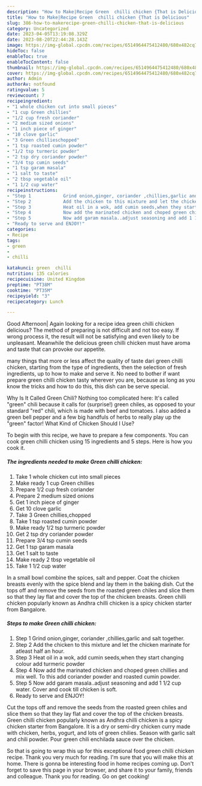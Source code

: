 ```yaml
---
description: "How to Make|Recipe Green  chilli chicken {That is Delicious"
title: "How to Make|Recipe Green  chilli chicken {That is Delicious"
slug: 386-how-to-makerecipe-green-chilli-chicken-that-is-delicious
category: Uncategorized
date: 2023-04-05T13:19:08.329Z
date: 2023-08-20T22:44:28.143Z
image: https://img-global.cpcdn.com/recipes/6514964475412480/680x482cq70/green-chilli-chicken-recipe-main-photo.jpg
hideToc: false
enableToc: true
enableTocContent: false
thumbnail: https://img-global.cpcdn.com/recipes/6514964475412480/680x482cq70/green-chilli-chicken-recipe-main-photo.jpg
cover: https://img-global.cpcdn.com/recipes/6514964475412480/680x482cq70/green-chilli-chicken-recipe-main-photo.jpg
author: Admin
authorAv: notfound
ratingvalue: 5
reviewcount: 7
recipeingredient:
- "1 whole chicken cut into small pieces"
- "1 cup Green chillies"
- "1/2 cup fresh coriander"
- "2 medium sized onions"
- "1 inch piece of ginger"
- "10 clove garlic"
- "3 Green chillieschopped"
- "1 tsp roasted cumin powder"
- "1/2 tsp turmeric powder"
- "2 tsp dry coriander powder"
- "3/4 tsp cumin seeds"
- "1 tsp garam masala"
- "1 salt to taste"
- "2 tbsp vegetable oil"
- "1 1/2 cup water"
recipeinstructions:
- "Step 1            Grind onion,ginger, coriander ,chillies,garlic and salt together."
- "Step 2            Add the chicken to this mixture and let the chicken marinate for atleast half an hour."
- "Step 3            Heat oil in a wok, add cumin seeds,when they start changing colour add turmeric powder"
- "Step 4            Now add the marinated chicken and choped green chillies and mix well. To this add coriander powder and roasted cumin powder."
- "Step 5            Now add garam masala..adjust seasoning and add 1 1/2 cup water. Cover and cook till chicken is soft."
- "Ready to serve and ENJOY!"
categories:
- Recipe
tags:
- green
- 
- chilli

katakunci: green  chilli 
nutrition: 135 calories
recipecuisine: United Kingdom
preptime: "PT38M"
cooktime: "PT35M"
recipeyield: "3"
recipecategory: Lunch

---
```



Good Afternoon| Again looking for a recipe idea green  chilli chicken delicious? The method of preparing is not difficult and not too easy. If wrong process it, the result will not be satisfying and even likely to be unpleasant. Meanwhile the delicious green  chilli chicken must have aroma and taste that can provoke our appetite.






many things that more or less affect the quality of taste dari green  chilli chicken, starting from the type of ingredients, then the selection of fresh ingredients, up to how to make and serve it. No need to bother if want prepare green  chilli chicken tasty wherever you are, because as long as you know the tricks and how to do this, this dish can be serve special.


Why Is It Called Green Chili? Nothing too complicated here: It&#39;s called &#34;green&#34; chili because it calls for (surprise!) green chiles, as opposed to your standard &#34;red&#34; chili, which is made with beef and tomatoes. I also added a green bell pepper and a few big handfuls of herbs to really play up the &#34;green&#34; factor! What Kind of Chicken Should I Use?


To begin with this recipe, we have to prepare a few components. You can cook green  chilli chicken using 15 ingredients and 5 steps. Here is how you cook it.

<!--inarticleads1-->

##### The ingredients needed to make Green  chilli chicken:

1. Take 1 whole chicken cut into small pieces
1. Make ready 1 cup Green chillies
1. Prepare 1/2 cup fresh coriander
1. Prepare 2 medium sized onions
1. Get 1 inch piece of ginger
1. Get 10 clove garlic
1. Take 3 Green chillies,chopped
1. Take 1 tsp roasted cumin powder
1. Make ready 1/2 tsp turmeric powder
1. Get 2 tsp dry coriander powder
1. Prepare 3/4 tsp cumin seeds
1. Get 1 tsp garam masala
1. Get 1 salt to taste
1. Make ready 2 tbsp vegetable oil
1. Take 1 1/2 cup water


In a small bowl combine the spices, salt and pepper. Coat the chicken breasts evenly with the spice blend and lay them in the baking dish. Cut the tops off and remove the seeds from the roasted green chiles and slice them so that they lay flat and cover the top of the chicken breasts. Green chilli chicken popularly known as Andhra chilli chicken is a spicy chicken starter from Bangalore. 

<!--inarticleads2-->

##### Steps to make Green  chilli chicken:

1. Step 1            Grind onion,ginger, coriander ,chillies,garlic and salt together.
1. Step 2            Add the chicken to this mixture and let the chicken marinate for atleast half an hour.
1. Step 3            Heat oil in a wok, add cumin seeds,when they start changing colour add turmeric powder
1. Step 4            Now add the marinated chicken and choped green chillies and mix well. To this add coriander powder and roasted cumin powder.
1. Step 5            Now add garam masala..adjust seasoning and add 1 1/2 cup water. Cover and cook till chicken is soft.
1. Ready to serve and ENJOY!

Cut the tops off and remove the seeds from the roasted green chiles and slice them so that they lay flat and cover the top of the chicken breasts. Green chilli chicken popularly known as Andhra chilli chicken is a spicy chicken starter from Bangalore. It is a dry or semi-dry chicken curry made with chicken, herbs, yogurt, and lots of green chilies. Season with garlic salt and chili powder. Pour green chili enchilada sauce over the chicken. 

So that is going to wrap this up for this exceptional food green  chilli chicken recipe. Thank you very much for reading. I'm sure that you will make this at home. There is gonna be interesting food in home recipes coming up. Don't forget to save this page in your browser, and share it to your family, friends and colleague. Thank you for reading. Go on get cooking!
